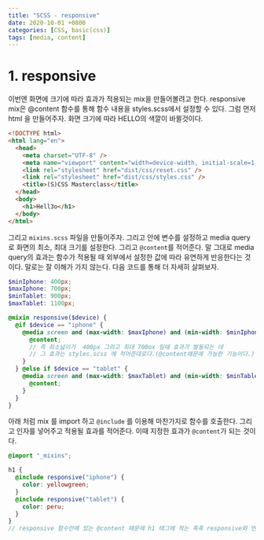 ```yaml
---
title: "SCSS - responsive"
date: 2020-10-01 +0800
categories: [CSS, basic(css)]
tags: [media, content]
---
```


# 1. responsive

이번엔 화면에 크기에 따라 효과가 적용되는 mix을 만들어볼려고 한다. responsive mix은 @content 함수를 통해 함수 내용을 styles.scss에서 설정할 수 있다. 그럼 먼저 html 을 만들어주자. 화면 크기에 따라 HELLO의 색깔이 바뀔것이다.

```html
<!DOCTYPE html>
<html lang="en">
  <head>
    <meta charset="UTF-8" />
    <meta name="viewport" content="width=device-width, initial-scale=1.0" />
    <link rel="stylesheet" href="dist/css/reset.css" />
    <link rel="stylesheet" href="dist/css/styles.css" />
    <title>(S)CSS Masterclass</title>
  </head>
  <body>
    <h1>Hell3o</h1>
  </body>
</html>
```

그리고 `mixins.scss` 파일을 만들어주자. 그리고 안에 변수를 설정하고 media query로 화면의 최소, 최대 크기를 설정한다. 그리고 `@content`를 적어준다. 말 그대로 media query의 효과는 함수가 적용될 때 외부에서 설정한 값에 따라 유연하게 반응한다는 것이다. 말로는 잘 이해가 가지 않는다. 다음 코드를 통해 더 자세히 살펴보자.

```scss
$minIphone: 400px;
$maxIphone: 700px;
$minTablet: 900px;
$maxTablet: 1100px;

@mixin responsive($device) {
  @if $device == "iphone" {
    @media screen and (max-width: $maxIphone) and (min-width: $minIphone) {
      @content;
      // 즉 최소넓이가  400px 그리고 최대 700ox 일때 효과가 발동되는 데
      // 그 효과는 styles.scss 에 적어준대로다.(@content때문에 가능한 기능이다.)
    }
  } @else if $device == "tablet" {
    @media screen and (max-width: $maxTablet) and (min-width: $minTablet) {
      @content;
    }
  }
}
```

아래 처럼 mix 를 import 하고 `@include` 를 이용해 마찬가지로 함수를 호출한다. 그리고 인자를 넣어주고 적용될 효과를 적어준다. 이때 지정한 효과가 `@content`가 되는 것이다.

```scss
@import "_mixins";

h1 {
  @include responsive("iphone") {
    color: yellowgreen;
  }
  @include responsive("tablet") {
    color: peru;
  }
}
// responsive 함수안에 있는 @content 때문에 h1 태그에 적는 족족 responsive와 연동되어 함께 효과가 나타난다.
```
